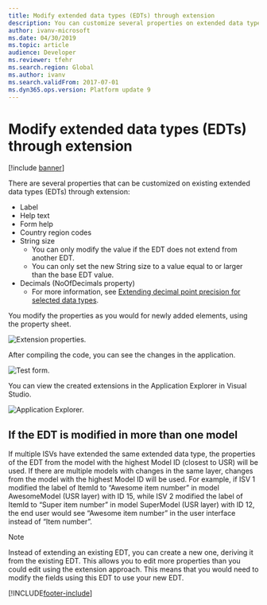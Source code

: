 ```yaml
---
title: Modify extended data types (EDTs) through extension
description: You can customize several properties on extended data types (EDTs) by using extensions.
author: ivanv-microsoft
ms.date: 04/30/2019
ms.topic: article
audience: Developer
ms.reviewer: tfehr
ms.search.region: Global
ms.author: ivanv
ms.search.validFrom: 2017-07-01
ms.dyn365.ops.version: Platform update 9
---
```


# Modify extended data types (EDTs) through extension

[!include [banner](../includes/banner.md)]

There are several properties that can be customized on existing extended data types (EDTs) through extension:
- Label
- Help text
- Form help
- Country region codes
- String size 
    + You can only modify the value if the EDT does not extend from another EDT.
    + You can only set the new String size to a value equal to or larger than the base EDT value.
- Decimals (NoOfDecimals property)
    + For more information, see [Extending decimal point precision for selected data types](decimal-point-precision.md).

You modify the properties as you would for newly added elements, using the property sheet.

![Extension properties.](media/EDT01.jpg) 
 
After compiling the code, you can see the changes in the application.

![Test form.](media/EDT02.jpg) 

You can view the created extensions in the Application Explorer in Visual Studio.

![Application Explorer.](media/EDT03.jpg) 

## If the EDT is modified in more than one model

If multiple ISVs have extended the same extended data type, the properties of the EDT from the model with the highest Model ID (closest to USR) will be used. If there are multiple models with changes in the same layer, changes from the model with the highest Model ID will be used. For example, if ISV 1 modified the label of ItemId to “Awesome item number” in model AwesomeModel (USR layer) with ID 15, while ISV 2 modified the label of ItemId to “Super item number” in model SuperModel (USR layer) with ID 12, the end user would see “Awesome item number” in the user interface instead of “Item number”.

> [!NOTE]
> Instead of extending an existing EDT, you can create a new one, deriving it from the existing EDT. This allows you to edit more properties than you could edit using the extension approach. This means that you would need to modify the fields using this EDT to use your new EDT.



[!INCLUDE[footer-include](../../../includes/footer-banner.md)]